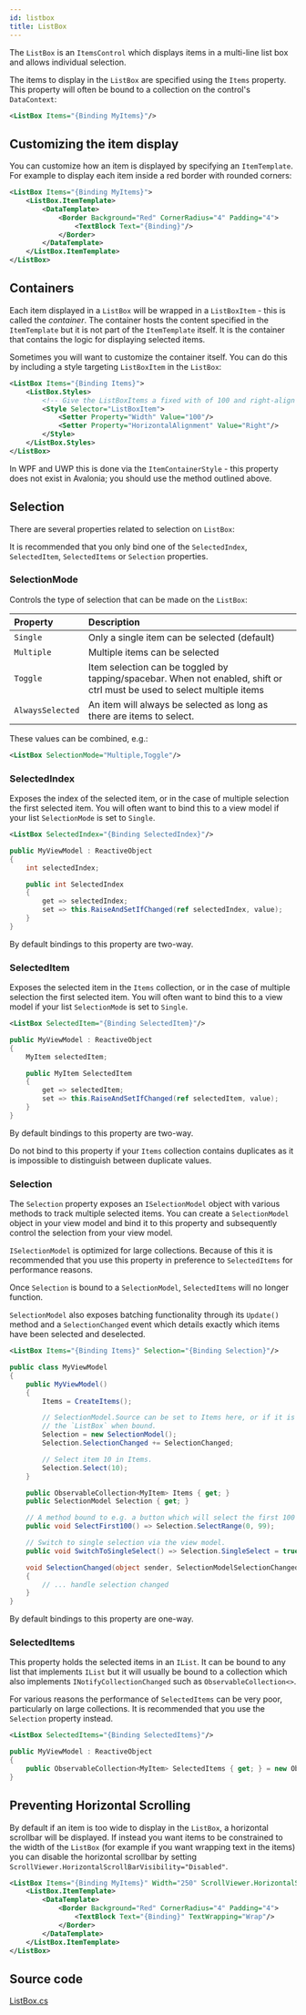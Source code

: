 ```yaml
---
id: listbox
title: ListBox
---
```


The `ListBox` is an `ItemsControl` which displays items in a multi-line list box and allows individual selection.

The items to display in the `ListBox` are specified using the `Items` property. This property will often be bound to a collection on the control's `DataContext`:

```xml
<ListBox Items="{Binding MyItems}"/>
```

## Customizing the item display

You can customize how an item is displayed by specifying an `ItemTemplate`. For example to display each item inside a red border with rounded corners:

```xml
<ListBox Items="{Binding MyItems}">
    <ListBox.ItemTemplate>
        <DataTemplate>
            <Border Background="Red" CornerRadius="4" Padding="4">
                <TextBlock Text="{Binding}"/>
            </Border>
        </DataTemplate>
    </ListBox.ItemTemplate>
</ListBox>
```

## Containers

Each item displayed in a `ListBox` will be wrapped in a `ListBoxItem` - this is called the _container_. The container hosts the content specified in the `ItemTemplate` but it is not part of the `ItemTemplate` itself. It is the container that contains the logic for displaying selected items.

Sometimes you will want to customize the container itself. You can do this by including a style targeting `ListBoxItem` in the `ListBox`:

```xml
<ListBox Items="{Binding Items}">
    <ListBox.Styles>
        <!-- Give the ListBoxItems a fixed with of 100 and right-align them -->
        <Style Selector="ListBoxItem">
            <Setter Property="Width" Value="100"/>
            <Setter Property="HorizontalAlignment" Value="Right"/>
        </Style>
    </ListBox.Styles>
</ListBox>
```

In WPF and UWP this is done via the `ItemContainerStyle` - this property does not exist in Avalonia; you should use the method outlined above.

## Selection

There are several properties related to selection on `ListBox`:

It is recommended that you only bind one of the `SelectedIndex`, `SelectedItem`, `SelectedItems` or `Selection` properties.

### SelectionMode

Controls the type of selection that can be made on the `ListBox`:

| Property | Description |
| :--- | :--- |
| `Single` | Only a single item can be selected \(default\) |
| `Multiple` | Multiple items can be selected |
| `Toggle` | Item selection can be toggled by tapping/spacebar. When not enabled, shift or ctrl must be used to select multiple items |
| `AlwaysSelected` | An item will always be selected as long as there are items to select. |

These values can be combined, e.g.:

```xml
<ListBox SelectionMode="Multiple,Toggle"/>
```

### SelectedIndex

Exposes the index of the selected item, or in the case of multiple selection the first selected item. You will often want to bind this to a view model if your list `SelectionMode` is set to `Single`.

```xml
<ListBox SelectedIndex="{Binding SelectedIndex}"/>
```

```csharp
public MyViewModel : ReactiveObject
{
    int selectedIndex;

    public int SelectedIndex
    {
        get => selectedIndex;
        set => this.RaiseAndSetIfChanged(ref selectedIndex, value);
    }
}
```

By default bindings to this property are two-way.

### SelectedItem

Exposes the selected item in the `Items` collection, or in the case of multiple selection the first selected item. You will often want to bind this to a view model if your list `SelectionMode` is set to `Single`.

```xml
<ListBox SelectedItem="{Binding SelectedItem}"/>
```

```csharp
public MyViewModel : ReactiveObject
{
    MyItem selectedItem;

    public MyItem SelectedItem
    {
        get => selectedItem;
        set => this.RaiseAndSetIfChanged(ref selectedItem, value);
    }
}
```

By default bindings to this property are two-way.

Do not bind to this property if your `Items` collection contains duplicates as it is impossible to distinguish between duplicate values.

### Selection

The `Selection` property exposes an `ISelectionModel` object with various methods to track multiple selected items. You can create a `SelectionModel` object in your view model and bind it to this property and subsequently control the selection from your view model.

`ISelectionModel` is optimized for large collections. Because of this it is recommended that you use this property in preference to `SelectedItems` for performance reasons.

Once `Selection` is bound to a `SelectionModel`, `SelectedItems` will no longer function.

`SelectionModel` also exposes batching functionality through its `Update()` method and a `SelectionChanged` event which details exactly which items have been selected and deselected.

```xml
<ListBox Items="{Binding Items}" Selection="{Binding Selection}"/>
```

```csharp
public class MyViewModel
{
    public MyViewModel()
    {
        Items = CreateItems();

        // SelectionModel.Source can be set to Items here, or if it is left null it will be set by
        // the `ListBox` when bound.
        Selection = new SelectionModel();
        Selection.SelectionChanged += SelectionChanged;

        // Select item 10 in Items.
        Selection.Select(10);
    }

    public ObservableCollection<MyItem> Items { get; }
    public SelectionModel Selection { get; }

    // A method bound to e.g. a button which will select the first 100 items.
    public void SelectFirst100() => Selection.SelectRange(0, 99);

    // Switch to single selection via the view model.
    public void SwitchToSingleSelect() => Selection.SingleSelect = true;

    void SelectionChanged(object sender, SelectionModelSelectionChangedEventArgs e)
    {
        // ... handle selection changed
    }
}
```

By default bindings to this property are one-way.

### SelectedItems

This property holds the selected items in an `IList`. It can be bound to any list that implements `IList` but it will usually be bound to a collection which also implements `INotifyCollectionChanged` such as `ObservableCollection<>`.

For various reasons the performance of `SelectedItems` can be very poor, particularly on large collections. It is recommended that you use the `Selection` property instead.

```xml
<ListBox SelectedItems="{Binding SelectedItems}"/>
```

```csharp
public MyViewModel : ReactiveObject
{
    public ObservableCollection<MyItem> SelectedItems { get; } = new ObservableCollection<MyItem>();
}
```

## Preventing Horizontal Scrolling

By default if an item is too wide to display in the `ListBox`, a horizontal scrollbar will be displayed. If instead you want items to be constrained to the width of the `ListBox` \(for example if you want wrapping text in the items\) you can disable the horizontal scrollbar by setting `ScrollViewer.HorizontalScrollBarVisibility="Disabled"`.

```xml
<ListBox Items="{Binding MyItems}" Width="250" ScrollViewer.HorizontalScrollBarVisibility="Disabled">
    <ListBox.ItemTemplate>
        <DataTemplate>
            <Border Background="Red" CornerRadius="4" Padding="4">
                <TextBlock Text="{Binding}" TextWrapping="Wrap"/>
            </Border>
        </DataTemplate>
    </ListBox.ItemTemplate>
</ListBox>
```

## Source code

[ListBox.cs](https://github.com/AvaloniaUI/Avalonia/blob/master/src/Avalonia.Controls/ListBox.cs)
